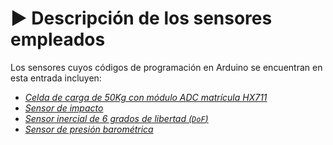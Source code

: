 # ▶️ Descripción de los sensores empleados
Los sensores cuyos códigos de programación en Arduino se encuentran en esta entrada incluyen:
  * [_Celda de carga de 50Kg con módulo ADC matrícula HX711_](https://uelectronics.com/producto/celda-de-carga-50kg-sen-10245/)
  * [_Sensor de impacto_](https://uelectronics.com/producto/sensor-de-impacto-ky-031/?srsltid=AfmBOorSHLRPNL89z1BIMWWDx8cboDINKjblvRsT31n1iy8_KcAkEOMr)
  * [_Sensor inercial de 6 grados de libertad (`DoF`)_](https://uelectronics.com/producto/imu-mpu6050-6-grados-de-libertad/?srsltid=AfmBOoo1-33dknzr0B-NkSTutuudQkN_3-Un7o71Ski201IsVBvO8qSP)
  * [_Sensor de presión barométrica_](https://uelectronics.com/producto/sensor-de-presion-barometrica-bmp180/)
